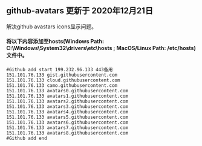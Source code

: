 ## github-avatars 更新于 2020年12月21日

解决github avastars icons显示问题。
#### 将以下内容添加至hosts(Windows Path: C:\Windows\System32\drivers\etc\hosts ; MacOS/Linux Path: /etc/hosts)文件中。

```
#Github add start 199.232.96.133 443备用
151.101.76.133 gist.githubusercontent.com
151.101.76.133 cloud.githubusercontent.com
151.101.76.133 camo.githubusercontent.com
151.101.76.133 avatars0.githubusercontent.com
151.101.76.133 avatars1.githubusercontent.com
151.101.76.133 avatars2.githubusercontent.com
151.101.76.133 avatars3.githubusercontent.com
151.101.76.133 avatars4.githubusercontent.com
151.101.76.133 avatars5.githubusercontent.com
151.101.76.133 avatars6.githubusercontent.com
151.101.76.133 avatars7.githubusercontent.com
151.101.76.133 avatars8.githubusercontent.com
#Github add end
```
